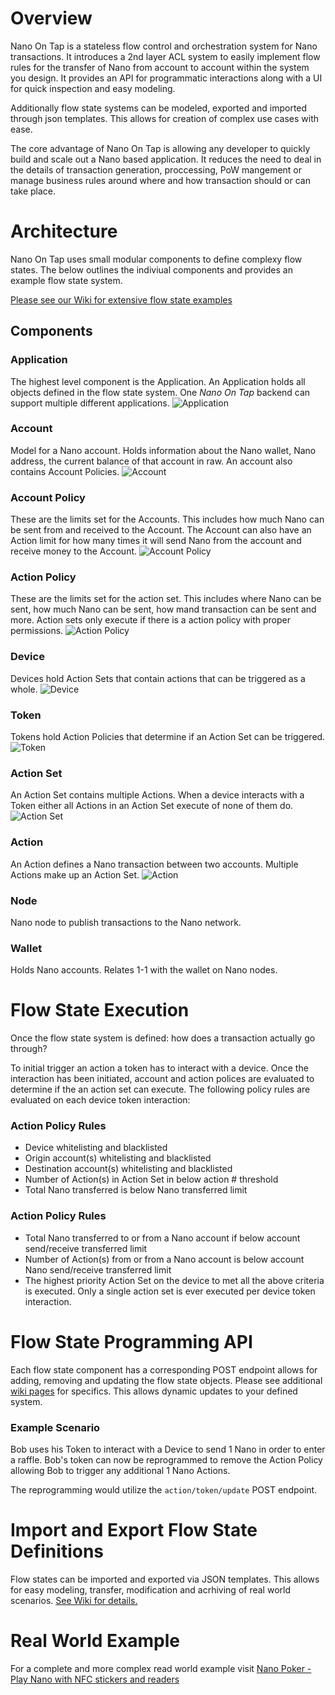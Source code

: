 # Overview
Nano On Tap is a stateless flow control and orchestration system for Nano transactions. It introduces a 2nd layer ACL system to easily implement flow rules for the transfer of Nano from account to account within the system you design. It provides an API for programmatic interactions along with a UI for quick inspection and easy modeling.

Additionally flow state systems can be modeled, exported and imported through json templates. This allows for creation of complex use cases with ease.

The core advantage of Nano On Tap is allowing any developer to quickly build and scale out a Nano based application. It reduces the need to deal in the details of transaction generation, proccessing, PoW mangement or manage business rules around where and how transaction should or can take place.

# Architecture
Nano On Tap uses small modular components to define complexy flow states. The below outlines the indiviual components and provides an example flow state system.

[Please see our Wiki for extensive flow state examples](https://github.com/silverstar194/NanoOnTap/wiki)

## Components
### Application
The highest level component is the Application. An Application holds all objects defined in the flow state system. One _Nano On Tap_ backend can support multiple different applications.
![Application](https://i.imgur.com/PvpHQj7.png)

### Account
Model for a Nano account. Holds information about the Nano wallet, Nano address, the current balance of that account in raw. An account also contains Account Policies.
![Account](https://i.imgur.com/DCYW5fd.png)

### Account Policy
These are the limits set for the Accounts. This includes how much Nano can be sent from and received to the Account. The Account can also have an Action limit for how many times it will send Nano from the account and receive money to the Account.
![Account Policy](https://i.imgur.com/diWJ7v4.png)

### Action Policy
These are the limits set for the action set. This includes where Nano can be sent, how much Nano can be sent, how mand transaction can be sent and more. Action sets only execute if there is a action policy with proper permissions.
![Action Policy](https://i.imgur.com/KRHBCI1.png)

### Device
Devices hold Action Sets that contain actions that can be triggered as a whole.
![Device](https://i.imgur.com/YcCNLrY.png)

### Token
Tokens hold Action Policies that determine if an Action Set can be triggered.
![Token](https://i.imgur.com/652xZTR.png)

### Action Set
An Action Set contains multiple Actions. When a device interacts with a Token either all Actions in an Action Set execute of none of them do.
![Action Set](https://i.imgur.com/AodcJDC.png)

### Action
An Action defines a Nano transaction between two accounts. Multiple Actions make up an Action Set.
![Action](https://i.imgur.com/PO6sLsK.png)

### Node
Nano node to publish transactions to the Nano network.

### Wallet
Holds Nano accounts. Relates 1-1 with the wallet on Nano nodes.

# Flow State Execution
Once the flow state system is defined: how does a transaction actually go through?

To initial trigger an action a token has to interact with a device. Once the interaction has been initiated, account and action polices are evaluated to determine if the an action set can execute. The following policy rules are evaluated on each device token interaction:

### Action Policy Rules
* Device whitelisting and blacklisted
* Origin account(s) whitelisting and blacklisted
* Destination account(s) whitelisting and blacklisted
* Number of Action(s) in Action Set in below action # threshold
* Total Nano transferred is below Nano transferred limit

### Action Policy Rules
* Total Nano transferred to or from a Nano account if below account send/receive transferred limit
* Number of Action(s) from or from a Nano account is below account Nano send/receive transferred limit
* The highest priority Action Set on the device to met all the above criteria is executed. Only a single action set is ever executed per device token interaction.

# Flow State Programming API
Each flow state component has a corresponding POST endpoint allows for adding, removing and updating the flow state objects. Please see additional [wiki pages](https://github.com/silverstar194/NanoOnTap/wiki) for specifics. This allows dynamic updates to your defined system.

### Example Scenario
Bob uses his Token to interact with a Device to send 1 Nano in order to enter a raffle. Bob's token can now be reprogrammed to remove the Action Policy allowing Bob to trigger any additional 1 Nano Actions.

The reprogramming would utilize the `action/token/update` POST endpoint.

# Import and Export Flow State Definitions
Flow states can be imported and exported via JSON templates. This allows for easy modeling, transfer, modification and acrhiving of real world scenarios. [See Wiki for details.](https://github.com/silverstar194/NanoOnTap/wiki)

# Real World Example

For a complete and more complex read world example visit [Nano Poker - Play Nano with NFC stickers and readers](https://github.com/silverstar194/NanoPoker)
